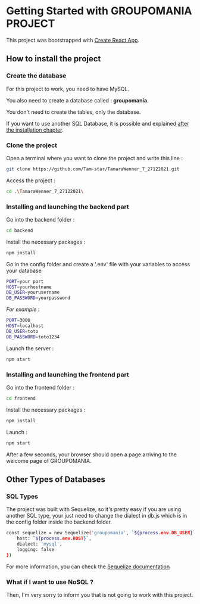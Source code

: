 # Getting Started with GROUPOMANIA PROJECT

This project was bootstrapped with [Create React App](https://github.com/facebook/create-react-app).

## How to install the project

### Create the database

For this project to work, you need to have MySQL.

You also need to create a database called : **groupomania**.

You don't need to create the tables, only the database. 

If you want to use another SQL Database, it is possible and explained [after the installation chapter](#other-types-of-databases).

### Clone the project

Open a terminal where you want to clone the project and write this line : 

````sh
git clone https://github.com/Tam-star/TamaraWenner_7_27122021.git
````

Access the project : 

````sh
cd .\TamaraWenner_7_27122021\
````


###  Installing and launching the backend part

Go into the backend folder : 

````sh
cd backend
````

Install the necessary packages :

````sh
npm install
````

Go in the config folder and create a '.env' file with your variables to access your database

````sh
PORT=your port 			
HOST=yourhostname 		
DB_USER=yourusername
DB_PASSWORD=yourpassword
````

<em>For example</em> :

````sh
PORT=3000	
HOST=localhost	
DB_USER=toto
DB_PASSWORD=toto1234
````


Launch the server : 

````sh
npm start
````

###  Installing and launching the frontend part

Go into the frontend folder :

````sh
cd frontend
````

Install the necessary packages :

````sh
npm install
````

Launch : 

````sh
npm start
````

After a few seconds, your browser should open a page arriving to the welcome page of GROUPOMANIA.

## Other Types of Databases

### SQL Types

The project was built with Sequelize, so it's pretty easy if you are using another SQL type,
 your just need to change the dialect in db.js which is in the config folder inside the backend folder.

````sh
const sequelize = new Sequelize('groupomania', `${process.env.DB_USER}`, `${process.env.DB_PASSWORD}`, {
    host: `${process.env.HOST}`,
    dialect: 'mysql',
    logging: false
})

````

For more information, you can check the [Sequelize documentation](https://sequelize.org/v5/manual/dialects.html)


### What if I want to use NoSQL ? 

Then, I'm very sorry to inform you that is not going to work with this project.




